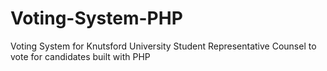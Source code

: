 # Voting-System-PHP
Voting System for Knutsford University Student Representative Counsel to vote for candidates built with PHP
